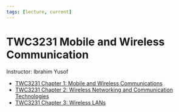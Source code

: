 ```yaml
---
tags: [lecture, current]
---
```


# TWC3231 Mobile and Wireless Communication

Instructor: Ibrahim Yusof

- [TWC3231 Chapter 1: Mobile and Wireless Communications](202303292140.md)
- [TWC3231 Chapter 2: Wireless Networking and Communication Technologies](202303301604.md)
- [TWC3231 Chapter 3: Wireless LANs](202304061051.md)
